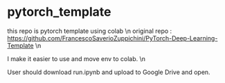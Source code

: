 # pytorch_template
this repo is pytorch template using colab \n
original repo : https://github.com/FrancescoSaverioZuppichini/PyTorch-Deep-Learning-Template \n

I make it easier to use and move env to colab. \n

User should download run.ipynb and upload to Google Drive and open.
